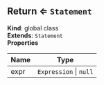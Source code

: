 <a name="Return"></a>

## Return ⇐ <code>Statement</code>
**Kind**: global class  
**Extends**: <code>Statement</code>  
**Properties**

| Name | Type |
| --- | --- |
| expr | <code>Expression</code> \| <code>null</code> | 

